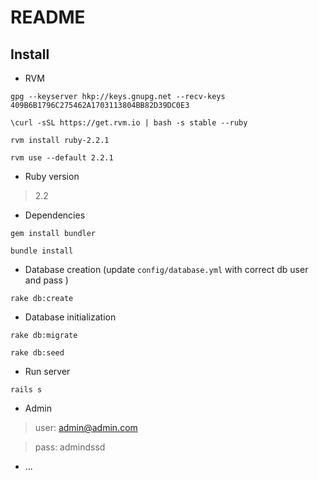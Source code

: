 # README
## Install

* RVM 

`gpg --keyserver hkp://keys.gnupg.net --recv-keys 409B6B1796C275462A1703113804BB82D39DC0E3`

`\curl -sSL https://get.rvm.io | bash -s stable --ruby`

`rvm install ruby-2.2.1`

`rvm use --default 2.2.1`

* Ruby version

>2.2

* Dependencies

`gem install bundler`

`bundle install`

* Database creation (update ``config/database.yml`` with correct db user and pass )

`rake db:create`

* Database initialization

`rake db:migrate`

`rake db:seed`

* Run server 

`rails s`

* Admin 

>user: admin@admin.com

>pass: admindssd

* ...

